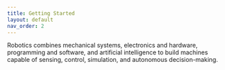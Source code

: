 ```yaml
---
title: Getting Started
layout: default
nav_order: 2
---
```


Robotics combines mechanical systems, electronics and hardware, programming and software, and artificial intelligence to build machines capable of sensing, control, simulation, and autonomous decision-making.
